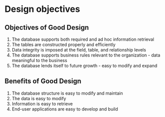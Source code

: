 # Design objectives

## Objectives of Good Design
1. The database supports both required and ad hoc information retrieval
2. The tables are constructed properly and efficiently
3. Data integrity is imposed at the field, table, and relationship levels
4. The database supports business rules relevant to the organization - data meaningful to the business
5. The database lends itself to future growth - easy to modify and expand

## Benefits of Good Design
1. The database structure is easy to modify and maintain
2. The data is easy to modify
3. Information is easy to retrieve
4. End-user applications are easy to develop and build